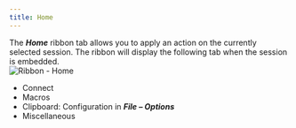 ```yaml
---
title: Home
---
```

The ***Home*** ribbon tab allows you to apply an action on the currently selected session. The ribbon will display the following tab when the session is embedded.  
![Ribbon - Home](/img/en/rdm/windows/clip10672.png) 

* Connect 
* Macros 
* Clipboard: Configuration in ***File – Options*** 
* Miscellaneous 

